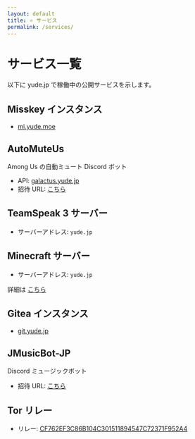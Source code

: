```yaml
---
layout: default
title: ⭐ サービス
permalink: /services/
---
```


# サービス一覧
以下に yude.jp で稼働中の公開サービスを示します。

## Misskey インスタンス
* [mi.yude.moe](https://mi.yude.moe)

## AutoMuteUs
Among Us の自動ミュート Discord ボット
* API: [galactus.yude.jp](https://galactus.yude.jp)
* 招待 URL: [こちら](https://discord.com/api/oauth2/authorize?client_id=786468213688369152&permissions=8&scope=bot)

## TeamSpeak 3 サーバー
* サーバーアドレス: `yude.jp`

## Minecraft サーバー
* サーバーアドレス: `yude.jp`

詳細は [こちら](/services/minecraft)

## Gitea インスタンス
* [git.yude.jp](https://git.yude.jp)

## JMusicBot-JP
Discord ミュージックボット
* 招待 URL: [こちら](https://discord.com/oauth2/authorize?client_id=429638220456656896&scope=bot&permissions=338963472)

## Tor リレー
* リレー: [CF762EF3C86B104C301511894547C72371F952A4](https://metrics.torproject.org/rs.html#details/CF762EF3C86B104C301511894547C72371F952A4)